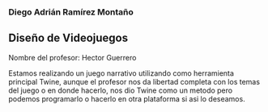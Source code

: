 ### Diego Adrián Ramírez Montaño

## Diseño de Videojuegos
Nombre del profesor: Hector Guerrero

Estamos realizando un juego narrativo utilizando como herramienta principal Twine, aunque el profesor nos da libertad completa con los temas del juego o en donde hacerlo, nos dio Twine como un metodo pero podemos programarlo o hacerlo en otra plataforma si asi lo deseamos.